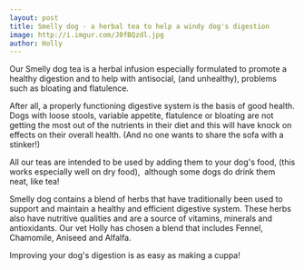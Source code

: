 ```yaml
---
layout: post
title: Smelly dog - a herbal tea to help a windy dog's digestion
image: http://i.imgur.com/J0fBQzdl.jpg
author: Holly
---
```


Our Smelly dog tea is a herbal infusion especially formulated to promote a healthy digestion and to help with antisocial, (and unhealthy), problems such as bloating and flatulence.

After all, a properly functioning digestive system is the basis of good health. Dogs with loose stools, variable appetite, flatulence or bloating are not getting the most out of the nutrients in their diet and this will have knock on effects on their overall health. (And no one wants to share the sofa with a stinker!)

All our teas are intended to be used by adding them to your dog's food, (this works especially well on dry food),  although some dogs do drink them neat, like tea!

Smelly dog contains a blend of herbs that have traditionally been used to support and maintain a healthy and efficient digestive system. These herbs also have nutritive qualities and are a source of vitamins, minerals and antioxidants. Our vet Holly has chosen a blend that includes Fennel, Chamomile, Aniseed and Alfalfa.

Improving your dog's digestion is as easy as making a cuppa!

